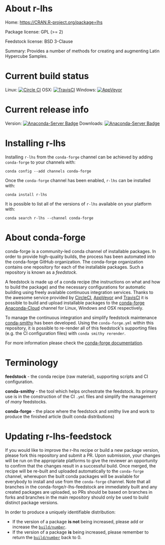 About r-lhs
===========

Home: https://CRAN.R-project.org/package=lhs

Package license: GPL (>= 2)

Feedstock license: BSD 3-Clause

Summary: Provides a number of methods for creating and augmenting Latin Hypercube Samples.



Current build status
====================

Linux: [![Circle CI](https://circleci.com/gh/conda-forge/r-lhs-feedstock.svg?style=shield)](https://circleci.com/gh/conda-forge/r-lhs-feedstock)
OSX: [![TravisCI](https://travis-ci.org/conda-forge/r-lhs-feedstock.svg?branch=master)](https://travis-ci.org/conda-forge/r-lhs-feedstock)
Windows: [![AppVeyor](https://ci.appveyor.com/api/projects/status/github/conda-forge/r-lhs-feedstock?svg=True)](https://ci.appveyor.com/project/conda-forge/r-lhs-feedstock/branch/master)

Current release info
====================
Version: [![Anaconda-Server Badge](https://anaconda.org/conda-forge/r-lhs/badges/version.svg)](https://anaconda.org/conda-forge/r-lhs)
Downloads: [![Anaconda-Server Badge](https://anaconda.org/conda-forge/r-lhs/badges/downloads.svg)](https://anaconda.org/conda-forge/r-lhs)

Installing r-lhs
================

Installing `r-lhs` from the `conda-forge` channel can be achieved by adding `conda-forge` to your channels with:

```
conda config --add channels conda-forge
```

Once the `conda-forge` channel has been enabled, `r-lhs` can be installed with:

```
conda install r-lhs
```

It is possible to list all of the versions of `r-lhs` available on your platform with:

```
conda search r-lhs --channel conda-forge
```


About conda-forge
=================

conda-forge is a community-led conda channel of installable packages.
In order to provide high-quality builds, the process has been automated into the
conda-forge GitHub organization. The conda-forge organization contains one repository
for each of the installable packages. Such a repository is known as a *feedstock*.

A feedstock is made up of a conda recipe (the instructions on what and how to build
the package) and the necessary configurations for automatic building using freely
available continuous integration services. Thanks to the awesome service provided by
[CircleCI](https://circleci.com/), [AppVeyor](http://www.appveyor.com/)
and [TravisCI](https://travis-ci.org/) it is possible to build and upload installable
packages to the [conda-forge](https://anaconda.org/conda-forge)
[Anaconda-Cloud](http://docs.anaconda.org/) channel for Linux, Windows and OSX respectively.

To manage the continuous integration and simplify feedstock maintenance
[conda-smithy](http://github.com/conda-forge/conda-smithy) has been developed.
Using the ``conda-forge.yml`` within this repository, it is possible to re-render all of
this feedstock's supporting files (e.g. the CI configuration files) with ``conda smithy rerender``.

For more information please check the [conda-forge documentation](https://conda-forge.org/docs/).

Terminology
===========

**feedstock** - the conda recipe (raw material), supporting scripts and CI configuration.

**conda-smithy** - the tool which helps orchestrate the feedstock.
                   Its primary use is in the construction of the CI ``.yml`` files
                   and simplify the management of *many* feedstocks.

**conda-forge** - the place where the feedstock and smithy live and work to
                  produce the finished article (built conda distributions)


Updating r-lhs-feedstock
========================

If you would like to improve the r-lhs recipe or build a new
package version, please fork this repository and submit a PR. Upon submission,
your changes will be run on the appropriate platforms to give the reviewer an
opportunity to confirm that the changes result in a successful build. Once
merged, the recipe will be re-built and uploaded automatically to the
`conda-forge` channel, whereupon the built conda packages will be available for
everybody to install and use from the `conda-forge` channel.
Note that all branches in the conda-forge/r-lhs-feedstock are
immediately built and any created packages are uploaded, so PRs should be based
on branches in forks and branches in the main repository should only be used to
build distinct package versions.

In order to produce a uniquely identifiable distribution:
 * If the version of a package **is not** being increased, please add or increase
   the [``build/number``](http://conda.pydata.org/docs/building/meta-yaml.html#build-number-and-string).
 * If the version of a package **is** being increased, please remember to return
   the [``build/number``](http://conda.pydata.org/docs/building/meta-yaml.html#build-number-and-string)
   back to 0.